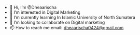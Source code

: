 - 👋 Hi, I’m @Dheaarischa
- 👀 I’m interested in Digital Marketing
- 🌱 I’m currently learning In Islamic University of North Sumatera
- 💞️ I’m looking to collaborate on Digital marketing
- 📫 How to reach me email: dheaarischa0424@gmail.com

<!---
Dheaarischa/Dheaarischa is a ✨ special ✨ repository because its `README.md` (this file) appears on your GitHub profile.
You can click the Preview link to take a look at your changes.
--->
